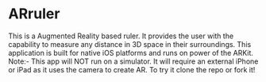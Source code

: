 # ARruler
This is a Augmented Reality based ruler. It provides the user with the capability to measure any distance in 3D space in their surroundings. This application is built for native iOS platforms and runs on power of the ARKit.
Note:- This app will NOT run on a simulator. It will require an external iPhone or iPad as it uses the camera to create AR.
To try it clone the repo or fork it!
